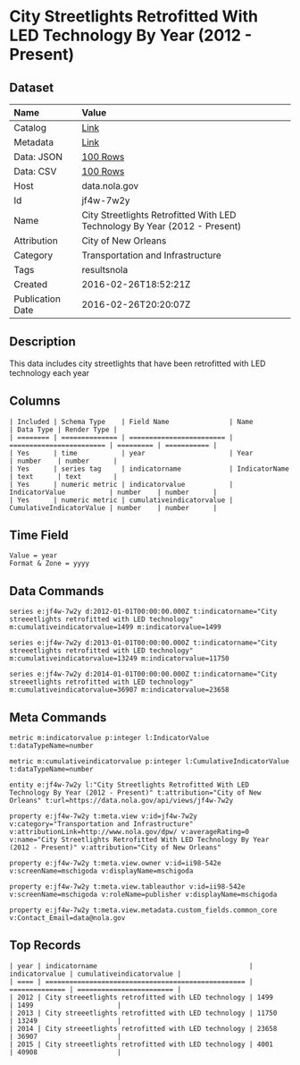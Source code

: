 # City Streetlights Retrofitted With LED Technology By Year (2012 - Present)

## Dataset

| Name | Value |
| :--- | :---- |
| Catalog | [Link](https://catalog.data.gov/dataset/city-streetlights-retrofitted-with-led-technology-by-year-2012-present) |
| Metadata | [Link](https://data.nola.gov/api/views/jf4w-7w2y) |
| Data: JSON | [100 Rows](https://data.nola.gov/api/views/jf4w-7w2y/rows.json?max_rows=100) |
| Data: CSV | [100 Rows](https://data.nola.gov/api/views/jf4w-7w2y/rows.csv?max_rows=100) |
| Host | data.nola.gov |
| Id | jf4w-7w2y |
| Name | City Streetlights Retrofitted With LED Technology By Year (2012 - Present) |
| Attribution | City of New Orleans |
| Category | Transportation and Infrastructure |
| Tags | resultsnola |
| Created | 2016-02-26T18:52:21Z |
| Publication Date | 2016-02-26T20:20:07Z |

## Description

This data includes city streetlights that have been retrofitted with LED technology each year

## Columns

```ls
| Included | Schema Type    | Field Name               | Name                     | Data Type | Render Type |
| ======== | ============== | ======================== | ======================== | ========= | =========== |
| Yes      | time           | year                     | Year                     | number    | number      |
| Yes      | series tag     | indicatorname            | IndicatorName            | text      | text        |
| Yes      | numeric metric | indicatorvalue           | IndicatorValue           | number    | number      |
| Yes      | numeric metric | cumulativeindicatorvalue | CumulativeIndicatorValue | number    | number      |
```

## Time Field

```ls
Value = year
Format & Zone = yyyy
```

## Data Commands

```ls
series e:jf4w-7w2y d:2012-01-01T00:00:00.000Z t:indicatorname="City streeetlights retrofitted with LED technology" m:cumulativeindicatorvalue=1499 m:indicatorvalue=1499

series e:jf4w-7w2y d:2013-01-01T00:00:00.000Z t:indicatorname="City streeetlights retrofitted with LED technology" m:cumulativeindicatorvalue=13249 m:indicatorvalue=11750

series e:jf4w-7w2y d:2014-01-01T00:00:00.000Z t:indicatorname="City streeetlights retrofitted with LED technology" m:cumulativeindicatorvalue=36907 m:indicatorvalue=23658
```

## Meta Commands

```ls
metric m:indicatorvalue p:integer l:IndicatorValue t:dataTypeName=number

metric m:cumulativeindicatorvalue p:integer l:CumulativeIndicatorValue t:dataTypeName=number

entity e:jf4w-7w2y l:"City Streetlights Retrofitted With LED Technology By Year (2012 - Present)" t:attribution="City of New Orleans" t:url=https://data.nola.gov/api/views/jf4w-7w2y

property e:jf4w-7w2y t:meta.view v:id=jf4w-7w2y v:category="Transportation and Infrastructure" v:attributionLink=http://www.nola.gov/dpw/ v:averageRating=0 v:name="City Streetlights Retrofitted With LED Technology By Year (2012 - Present)" v:attribution="City of New Orleans"

property e:jf4w-7w2y t:meta.view.owner v:id=ii98-542e v:screenName=mschigoda v:displayName=mschigoda

property e:jf4w-7w2y t:meta.view.tableauthor v:id=ii98-542e v:screenName=mschigoda v:roleName=publisher v:displayName=mschigoda

property e:jf4w-7w2y t:meta.view.metadata.custom_fields.common_core v:Contact_Email=data@nola.gov
```

## Top Records

```ls
| year | indicatorname                                      | indicatorvalue | cumulativeindicatorvalue | 
| ==== | ================================================== | ============== | ======================== | 
| 2012 | City streeetlights retrofitted with LED technology | 1499           | 1499                     | 
| 2013 | City streeetlights retrofitted with LED technology | 11750          | 13249                    | 
| 2014 | City streeetlights retrofitted with LED technology | 23658          | 36907                    | 
| 2015 | City streeetlights retrofitted with LED technology | 4001           | 40908                    | 
```